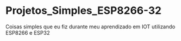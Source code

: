 # Projetos_Simples_ESP8266-32

Coisas simples que eu fiz durante meu aprendizado em IOT utilizando ESP8266 e ESP32

